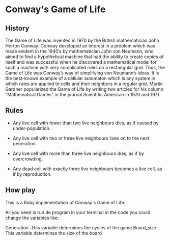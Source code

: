 # Conway's Game of Life
## History
<div  class=text-justify>
The Game of Life was invented in 1970 by the British mathematician John Horton Conway. Conway developed an interest in a problem which was made evident in the 1940’s by mathematician John von Neumann, who aimed to find a hypothetical machine that had the ability to create copies of itself and was successful when he discovered a mathematical model for such a machine with very complicated rules on a rectangular grid. Thus, the Game of Life was Conway’s way of simplifying von Neumann’s ideas. It is the best-known example of a cellular automaton which is any system in which rules are applied to cells and their neighbors in a regular grid. Martin Gardner popularized the Game of Life by writing two articles for his column “Mathematical Games” in the journal Scientific American in 1970 and 1971.
</div>

## Rules

* Any live cell with fewer than two live neighbours dies, as if caused by under-population.

* Any live cell with two or three live neighbours lives on to the next generation.

* Any live cell with more than three live neighbours dies, as if by overcrowding.

* Any dead cell with exactly three live neighbours becomes a live cell, as if by reproduction.

## How play

This is a Ruby implementation of Conway's Game of Life.

All you need is run de program in your terminal in the code you could change the variables like:

Generation :This variable determines the cycles of the game
Board_size : This variable determines the size of the board

